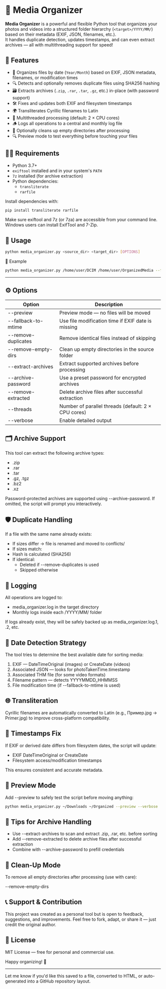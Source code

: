 # 📁 Media Organizer

**Media Organizer** is a powerful and flexible Python tool that organizes your photos and videos into a structured folder hierarchy (`<target>/YYYY/MM/`) based on their metadata (EXIF, JSON, filenames, etc.).  
It handles duplicate detection, updates timestamps, and can even extract archives — all with multithreading support for speed!

## 🚀 Features

- 📅 Organizes files by date (`Year/Month`) based on EXIF, JSON metadata, filenames, or modification times
- 🔍 Detects and optionally removes duplicate files using SHA256 hashing
- 🗃️ Extracts archives (`.zip`, `.rar`, `.tar`, `.gz`, etc.) in-place (with password support)
- 🛠️ Fixes and updates both EXIF and filesystem timestamps
- 🌍 Transliterates Cyrillic filenames to Latin
- 🧵 Multithreaded processing (default: 2 × CPU cores)
- 🪵 Logs all operations to a central and monthly log file
- 🧹 Optionally cleans up empty directories after processing
- 🔍 Preview mode to test everything before touching your files

## 🧑‍💻 Requirements

- Python 3.7+
- `exiftool` installed and in your system's `PATH`
- `7z` installed (for archive extraction)
- Python dependencies:
  - `transliterate`
  - `rarfile`

Install dependencies with:

```bash
pip install transliterate rarfile
```

Make sure exiftool and 7z (or 7za) are accessible from your command line.
Windows users can install ExifTool and 7-Zip.

##  🧾 Usage
```bash
python media_organizer.py <source_dir> <target_dir> [OPTIONS]
```
📌 Example
```bash
python media_organizer.py /home/user/DCIM /home/user/OrganizedMedia --fallback-to-mtime --extract-archives --remove-duplicates --remove-empty-dirs --verbose
```
---

## ⚙️ Options

| Option   | Description   |
|----------|---------------|
|--preview | Preview mode — no files will be moved |
|--fallback-to-mtime |	Use file modification time if EXIF date is missing |
|--remove-duplicates |	Remove identical files instead of skipping |
|--remove-empty-dirs |	Clean up empty directories in the source folder |
|--extract-archives |	Extract supported archives before processing |
|--archive-password <password>	| Use a preset password for encrypted archives |
|--remove-extracted	| Delete archive files after successful extraction |
|--threads <num> | Number of parallel threads (default: 2 × CPU cores) |
|--verbose	| Enable detailed output |


## 🗂️ Archive Support

This tool can extract the following archive types:
- .zip
- .rar
- .tar
- .gz, .tgz
- .bz2
- .xz

Password-protected archives are supported using --archive-password. If omitted, the script will prompt you interactively.

## 🛡️ Duplicate Handling

If a file with the same name already exists:
- If sizes differ → file is renamed and moved to conflicts/
- If sizes match:
- Hash is calculated (SHA256)
- If identical:
  - Deleted if --remove-duplicates is used
  - Skipped otherwise

## 📑 Logging

All operations are logged to:
- media_organizer.log in the target directory
- Monthly logs inside each <target>/YYYY/MM/ folder

If logs already exist, they will be safely backed up as media_organizer.log.1, .2, etc.

## 🧠 Date Detection Strategy

The tool tries to determine the best available date for sorting media:
1.	EXIF — DateTimeOriginal (images) or CreateDate (videos)
2.	Associated JSON — looks for photoTakenTime.timestamp
3.	Associated THM file (for some video formats)
4.	Filename pattern — detects YYYYMMDD_HHMMSS
5.	File modification time (if --fallback-to-mtime is used)

## 🌐 Transliteration

Cyrillic filenames are automatically converted to Latin (e.g., Пример.jpg → Primer.jpg) to improve cross-platform compatibility.

## 🧼 Timestamps Fix

If EXIF or derived date differs from filesystem dates, the script will update:
- EXIF DateTimeOriginal or CreateDate
- Filesystem access/modification timestamps

This ensures consistent and accurate metadata.

## 🧪 Preview Mode

Add --preview to safely test the script before moving anything:

```bash
python media_organizer.py ~/Downloads ~/Organized --preview --verbose
```

## 🔐 Tips for Archive Handling
- Use --extract-archives to scan and extract .zip, .rar, etc. before sorting
- Add --remove-extracted to delete archive files after successful extraction
- Combine with --archive-password to prefill credentials

## 🧹 Clean-Up Mode

To remove all empty directories after processing (use with care):

--remove-empty-dirs

## 📞 Support & Contribution

This project was created as a personal tool but is open to feedback, suggestions, and improvements.
Feel free to fork, adapt, or share it — just credit the original author.

## 📜 License

MIT License — free for personal and commercial use.

Happy organizing! 🎉

---

Let me know if you'd like this saved to a file, converted to HTML, or auto-generated into a GitHub repository layout.
